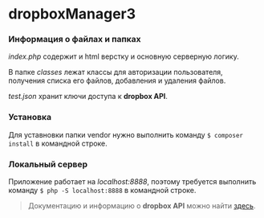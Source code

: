 # dropboxManager3

### Информация о файлах и папках

*index.php* содержит и html верстку и основную серверную логику.

В папке *classes* лежат классы для авторизации пользователя, получения списка его файлов, добавления и удаления файлов.

*test.json* хранит ключи доступа к **dropbox API**.

### Установка

Для уставновки папки vendor нужно выполнить команду `$ composer install` в командной строке.

### Локальный сервер

Приложение работает на *localhost:8888*, поэтому требуется выполнить команду `$ php -S localhost:8888` в командной строке.



>Документацию и информацию о  **dropbox API** можно найти [здесь](https://www.dropbox.com/developers/core).
